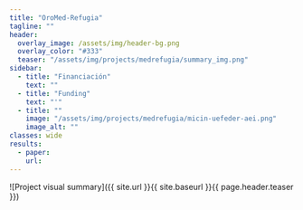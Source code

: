 ```yaml
---
title: "OroMed-Refugia"
tagline: ""
header:
  overlay_image: /assets/img/header-bg.png
  overlay_color: "#333"
  teaser: "/assets/img/projects/medrefugia/summary_img.png"
sidebar:
  - title: "Financiación"
    text: ""
  - title: "Funding"
    text: "'"
  - title: ""
    image: "/assets/img/projects/medrefugia/micin-uefeder-aei.png"
    image_alt: ""
classes: wide
results:
  - paper:
    url:    
---
```


![Project visual summary]({{ site.url }}{{ site.baseurl }}{{ page.header.teaser }})

